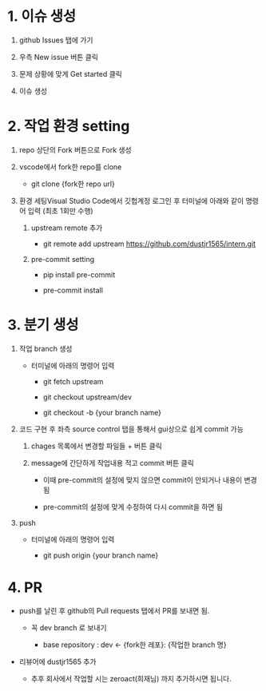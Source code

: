 # 1. 이슈 생성

1. github Issues 탭에 가기
  
2. 우측 New issue 버튼 클릭
  
3. 문제 상황에 맞게 Get started 클릭
  
4. 이슈 생성
  

# 2. 작업 환경 setting

1. repo 상단의 Fork 버튼으로 Fork 생성
  
2. vscode에서 fork한 repo를 clone
  
    * git clone {fork한 repo url}
    
3. 환경 세팅Visual Studio Code에서 깃헙계정 로그인 후 터미널에 아래와 같이 명령어 입력 (최초 1회만 수행)
  
    1. upstream remote 추가

        * git remote add upstream https://github.com/dustjr1565/intern.git

    2. pre-commit setting

        * pip install pre-commit

        * pre-commit install
      
  

# 3. 분기 생성

1. 작업 branch 생성
    - 터미널에 아래의 명령어 입력
      * git fetch upstream

      * git checkout upstream/dev

      * git checkout -b {your branch name}

2. 코드 구현 후 좌측 source control 탭을 통해서 gui상으로 쉽게 commit 가능
  
    1. chages 목록에서 변경할 파일들 + 버튼 클릭

    2. message에 간단하게 작업내용 적고 commit 버튼 클릭

        * 이때 pre-commit의 설정에 맞지 않으면 commit이 안되거나 내용이 변경됨

        * pre-commit의 설정에 맞게 수정하여 다시 commit을 하면 됨
      
3. push
  
    - 터미널에 아래의 명령어 입력

      * git push origin {your branch name}


# 4. PR

* push를 날린 후 github의 Pull requests 탭에서 PR를 보내면 됨.
  
  * 꼭 dev branch 로 보내기
    
    * base repository : dev <- {fork한 레포}: {작업한 branch 명}
      
* 리뷰어에 dustjr1565 추가
  
  * 추후 회사에서 작업할 시는 zeroact(희재님) 까지 추가하시면 됩니다.

